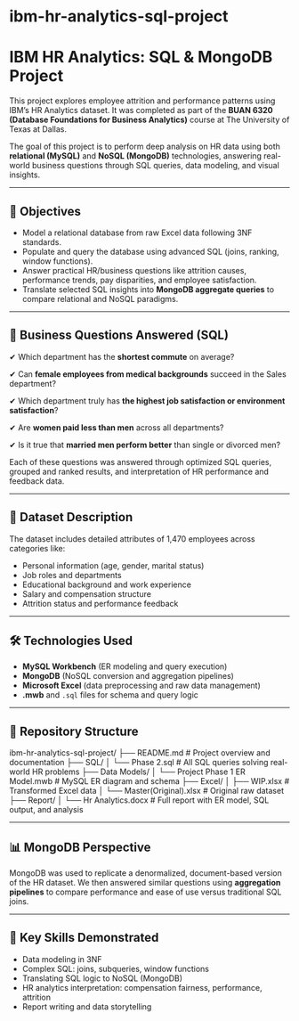 # ibm-hr-analytics-sql-project

# IBM HR Analytics: SQL & MongoDB Project

This project explores employee attrition and performance patterns using IBM’s HR Analytics dataset. It was completed as part of the **BUAN 6320 (Database Foundations for Business Analytics)** course at The University of Texas at Dallas.

The goal of this project is to perform deep analysis on HR data using both **relational (MySQL)** and **NoSQL (MongoDB)** technologies, answering real-world business questions through SQL queries, data modeling, and visual insights.

---

## 📌 Objectives

- Model a relational database from raw Excel data following 3NF standards.
- Populate and query the database using advanced SQL (joins, ranking, window functions).
- Answer practical HR/business questions like attrition causes, performance trends, pay disparities, and employee satisfaction.
- Translate selected SQL insights into **MongoDB aggregate queries** to compare relational and NoSQL paradigms.

---

## 🧠 Business Questions Answered (SQL)

✔ Which department has the **shortest commute** on average?

✔ Can **female employees from medical backgrounds** succeed in the Sales department?

✔ Which department truly has **the highest job satisfaction or environment satisfaction**?

✔ Are **women paid less than men** across all departments?

✔ Is it true that **married men perform better** than single or divorced men?

Each of these questions was answered through optimized SQL queries, grouped and ranked results, and interpretation of HR performance and feedback data.

---

## 🧾 Dataset Description

The dataset includes detailed attributes of 1,470 employees across categories like:

- Personal information (age, gender, marital status)
- Job roles and departments
- Educational background and work experience
- Salary and compensation structure
- Attrition status and performance feedback

---

## 🛠️ Technologies Used

- **MySQL Workbench** (ER modeling and query execution)
- **MongoDB** (NoSQL conversion and aggregation pipelines)
- **Microsoft Excel** (data preprocessing and raw data management)
- **.mwb** and `.sql` files for schema and query logic

---

## 📁 Repository Structure

ibm-hr-analytics-sql-project/
├── README.md # Project overview and documentation
├── SQL/
│ └── Phase 2.sql # All SQL queries solving real-world HR problems
├── Data Models/
│ └── Project Phase 1 ER Model.mwb # MySQL ER diagram and schema
├── Excel/
│ ├── WIP.xlsx # Transformed Excel data
│ └── Master(Original).xlsx # Original raw dataset
├── Report/
│ └── Hr Analytics.docx # Full report with ER model, SQL output, and analysis


---

## 📊 MongoDB Perspective

MongoDB was used to replicate a denormalized, document-based version of the HR dataset. We then answered similar questions using **aggregation pipelines** to compare performance and ease of use versus traditional SQL joins.

---

## 📌 Key Skills Demonstrated

- Data modeling in 3NF
- Complex SQL: joins, subqueries, window functions
- Translating SQL logic to NoSQL (MongoDB)
- HR analytics interpretation: compensation fairness, performance, attrition
- Report writing and data storytelling
